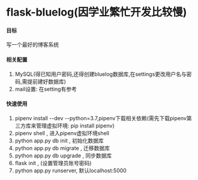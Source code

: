 # flask-bluelog(因学业繁忙开发比较慢)
#### 目标
写一个最好的博客系统

#### 相关配置
1. MySQL(得已知用户密码,还得创建bluelog数据库,在settings更改用户名与密码,需提前建好数据库)
2. mail设置: 在setting有参考
#### 快速使用
1. pipenv install --dev --python=3.7,pipenv下载相关依赖(需先下载pipenv第三方库来管理虚拟环境: pip install pipenv)
2. pipenv shell ,       进入pipenv虚拟环境shell
3. python app.py db init ,    初始化数据库
4. python app.py db migrate , 迁移数据库
5. python app.py db upgrade , 同步数据库
6. flask init , (设置管理员账号密码)   
7. python app.py runserver, 默认localhost:5000


